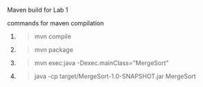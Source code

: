 Maven build for Lab 1

commands for maven compilation

1. > mvn compile
2. > mvn package
3. > mvn exec:java -Dexec.mainClass="MergeSort"
4. > java -cp target/MergeSort-1.0-SNAPSHOT.jar MergeSort
